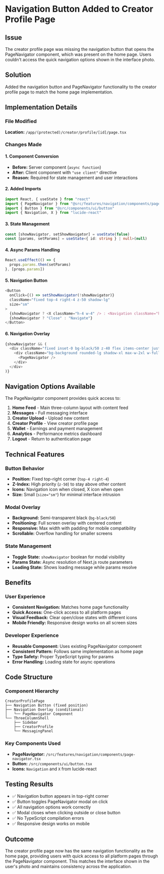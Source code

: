 # Navigation Button Added to Creator Profile Page

## Issue
The creator profile page was missing the navigation button that opens the PageNavigator component, which was present on the home page. Users couldn't access the quick navigation options shown in the interface photo.

## Solution
Added the navigation button and PageNavigator functionality to the creator profile page to match the home page implementation.

## Implementation Details

### File Modified
**Location:** `/app/(protected)/creator/profile/[id]/page.tsx`

### Changes Made

#### 1. Component Conversion
- **Before:** Server component (`async function`)
- **After:** Client component with `"use client"` directive
- **Reason:** Required for state management and user interactions

#### 2. Added Imports
```typescript
import React, { useState } from "react"
import { PageNavigator } from "@src/features/navigation/components/page-navigator"
import { Button } from "@src/components/ui/button"
import { Navigation, X } from "lucide-react"
```

#### 3. State Management
```typescript
const [showNavigator, setShowNavigator] = useState(false)
const [params, setParams] = useState<{ id: string } | null>(null)
```

#### 4. Async Params Handling
```typescript
React.useEffect(() => {
  props.params.then(setParams)
}, [props.params])
```

#### 5. Navigation Button
```typescript
<Button
  onClick={() => setShowNavigator(!showNavigator)}
  className="fixed top-4 right-4 z-50 shadow-lg"
  size="sm"
>
  {showNavigator ? <X className="h-4 w-4" /> : <Navigation className="h-4 w-4" />}
  {showNavigator ? "Close" : "Navigate"}
</Button>
```

#### 6. Navigation Overlay
```typescript
{showNavigator && (
  <div className="fixed inset-0 bg-black/50 z-40 flex items-center justify-center p-4">
    <div className="bg-background rounded-lg shadow-xl max-w-2xl w-full max-h-[80vh] overflow-auto">
      <PageNavigator />
    </div>
  </div>
)}
```

## Navigation Options Available

The PageNavigator component provides quick access to:

1. **Home Feed** - Main three-column layout with content feed
2. **Messages** - Full messaging interface
3. **Creator Upload** - Upload new content
4. **Creator Profile** - View creator profile page
5. **Wallet** - Earnings and payment management
6. **Analytics** - Performance metrics dashboard
7. **Logout** - Return to authentication page

## Technical Features

### Button Behavior
- **Position:** Fixed top-right corner (`top-4 right-4`)
- **Z-Index:** High priority (`z-50`) to stay above other content
- **Icons:** Navigation icon when closed, X icon when open
- **Size:** Small (`size="sm"`) for minimal interface intrusion

### Modal Overlay
- **Background:** Semi-transparent black (`bg-black/50`)
- **Positioning:** Full screen overlay with centered content
- **Responsive:** Max width with padding for mobile compatibility
- **Scrollable:** Overflow handling for smaller screens

### State Management
- **Toggle State:** `showNavigator` boolean for modal visibility
- **Params State:** Async resolution of Next.js route parameters
- **Loading State:** Shows loading message while params resolve

## Benefits

### User Experience
- **Consistent Navigation:** Matches home page functionality
- **Quick Access:** One-click access to all platform pages
- **Visual Feedback:** Clear open/close states with different icons
- **Mobile Friendly:** Responsive design works on all screen sizes

### Developer Experience
- **Reusable Component:** Uses existing PageNavigator component
- **Consistent Pattern:** Follows same implementation as home page
- **Type Safety:** Proper TypeScript typing for params
- **Error Handling:** Loading state for async operations

## Code Structure

### Component Hierarchy
```
CreatorProfilePage
├── Navigation Button (fixed position)
├── Navigation Overlay (conditional)
│   └── PageNavigator Component
└── ThreeColumnShell
    ├── Sidebar
    ├── CreatorProfile
    └── MessagingPanel
```

### Key Components Used
- **PageNavigator:** `/src/features/navigation/components/page-navigator.tsx`
- **Button:** `/src/components/ui/button.tsx`
- **Icons:** `Navigation` and `X` from lucide-react

## Testing Results
- ✅ Navigation button appears in top-right corner
- ✅ Button toggles PageNavigator modal on click
- ✅ All navigation options work correctly
- ✅ Modal closes when clicking outside or close button
- ✅ No TypeScript compilation errors
- ✅ Responsive design works on mobile

## Outcome
The creator profile page now has the same navigation functionality as the home page, providing users with quick access to all platform pages through the PageNavigator component. This matches the interface shown in the user's photo and maintains consistency across the application.